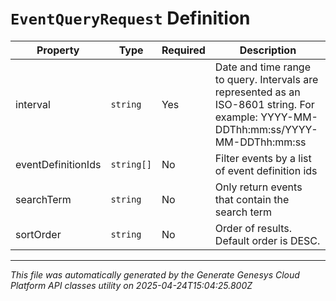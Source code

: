 # `EventQueryRequest` Definition

| Property | Type | Required | Description |
|----------|------|----------|-------------|
| interval | `string` | Yes | Date and time range to query. Intervals are represented as an ISO-8601 string. For example: YYYY-MM-DDThh:mm:ss/YYYY-MM-DDThh:mm:ss |
| eventDefinitionIds | `string[]` | No | Filter events by a list of event definition ids |
| searchTerm | `string` | No | Only return events that contain the search term |
| sortOrder | `string` | No | Order of results. Default order is DESC. |

---

*This file was automatically generated by the Generate Genesys Cloud Platform API classes utility on 2025-04-24T15:04:25.800Z*